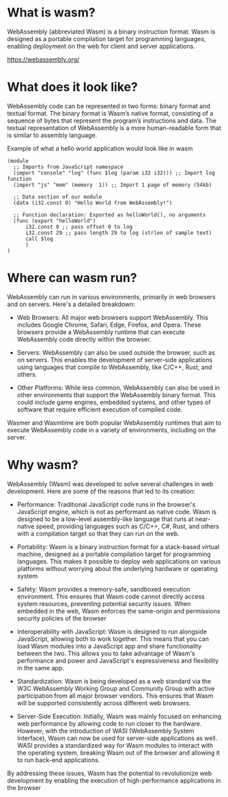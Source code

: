 # What is wasm?

WebAssembly (abbreviated Wasm) is a binary instruction format. Wasm is designed as a portable compilation target for programming languages, enabling deployment on the web for client and server applications.

https://webassembly.org/

# What does it look like?

WebAssembly code can be represented in two forms: binary format and textual format. The binary format is Wasm’s native format, consisting of a sequence of bytes that represent the program’s instructions and data. The textual representation of WebAssembly is a more human-readable form that is similar to assembly language.

Example of what a hello world application would look like in wasm

```wasm
(module
  ;; Imports from JavaScript namespace
  (import "console" "log" (func $log (param i32 i32))) ;; Import log function
  (import "js" "mem" (memory  1)) ;; Import 1 page of memory (54kb)

  ;; Data section of our module
  (data (i32.const 0) "Hello World from WebAssembly!")

  ;; Function declaration: Exported as helloWorld(), no arguments
  (func (export "helloWorld")
      i32.const 0 ;; pass offset 0 to log
      i32.const 29 ;; pass length 29 to log (strlen of sample text)
      call $log
      )
)
```

# Where can wasm run?

WebAssembly can run in various environments, primarily in web browsers and on servers. Here's a detailed breakdown:

- Web Browsers: All major web browsers support WebAssembly. This includes Google Chrome, Safari, Edge, Firefox, and Opera. These browsers provide a WebAssembly runtime that can execute WebAssembly code directly within the browser.

- Servers: WebAssembly can also be used outside the browser, such as on servers. This enables the development of server-side applications using languages that compile to WebAssembly, like C/C++, Rust, and others.

- Other Platforms: While less common, WebAssembly can also be used in other environments that support the WebAssembly binary format. This could include game engines, embedded systems, and other types of software that require efficient execution of compiled code.

Wasmer and Wasmtime are both popular WebAssembly runtimes that aim to execute WebAssembly code in a variety of environments, including on the server.

# Why wasm?

WebAssembly (Wasm) was developed to solve several challenges in web development. Here are some of the reasons that led to its creation:

- Performance: Traditional JavaScript code runs in the browser's JavaScript engine, which is not as performant as native code. Wasm is designed to be a low-level assembly-like language that runs at near-native speed, providing languages such as C/C++, C#, Rust, and others with a compilation target so that they can run on the web.

- Portability: Wasm is a binary instruction format for a stack-based virtual machine, designed as a portable compilation target for programming languages. This makes it possible to deploy web applications on various platforms without worrying about the underlying hardware or operating system

- Safety: Wasm provides a memory-safe, sandboxed execution environment. This ensures that Wasm code cannot directly access system resources, preventing potential security issues. When embedded in the web, Wasm enforces the same-origin and permissions security policies of the browser

- Interoperability with JavaScript: Wasm is designed to run alongside JavaScript, allowing both to work together. This means that you can load Wasm modules into a JavaScript app and share functionality between the two. This allows you to take advantage of Wasm's performance and power and JavaScript's expressiveness and flexibility in the same app.

- Standardization: Wasm is being developed as a web standard via the W3C WebAssembly Working Group and Community Group with active participation from all major browser vendors. This ensures that Wasm will be supported consistently across different web browsers.

- Server-Side Execution: Initially, Wasm was mainly focused on enhancing web performance by allowing code to run closer to the hardware. However, with the introduction of WASI (WebAssembly System Interface), Wasm can now be used for server-side applications as well. WASI provides a standardized way for Wasm modules to interact with the operating system, breaking Wasm out of the browser and allowing it to run back-end applications.

By addressing these issues, Wasm has the potential to revolutionize web development by enabling the execution of high-performance applications in the browser
